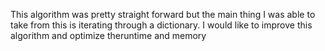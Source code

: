 This algorithm was pretty straight forward but the main thing I was able to take from this is iterating through a dictionary.  I would like to improve this algorithm and optimize theruntime and memory

